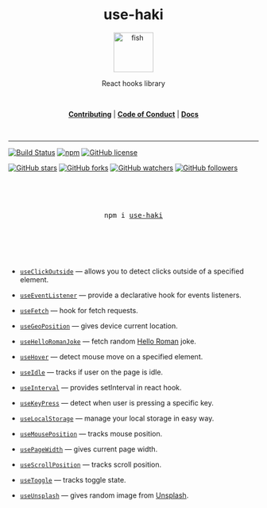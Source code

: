 <div align="center">
<h1>use-haki</h1>

<a href="https://github.com/olafsulich/use-haki/settings">
  <img
    height="80"
    width="80"
    alt="fish"
    src="https://i.ibb.co/SmkHMr2/fishhook.png"
  />
</a>

<p>React hooks library</p>

<br />

[**Contributing**](#) | [**Code of Conduct**](./CODE_OF_CONDUCT.md) | [**Docs**](#)

<br />
</div>

<hr />

<!-- prettier-ignore-start -->
[![Build Status](https://travis-ci.org/olafsulich/use-haki.svg)](https://travis-ci.org/olafsulich/use-haki)
[![npm](https://img.shields.io/npm/v/use-haki)](https://www.npmjs.com/package/use-haki)
[![GitHub license](https://img.shields.io/github/license/olafsulich/use-haki.svg)](https://github.com/olafsulich/usehaki/blob/master/LICENSE)

[![GitHub stars](https://img.shields.io/github/stars/olafsulich/use-haki.svg?style=social&label=Star&maxAge=2592000)](https://GitHub.com/olafsulich/use-haki/stargazers/)
[![GitHub forks](https://img.shields.io/github/forks/olafsulich/use-haki.svg?style=social&label=Fork&maxAge=2592000)](https://GitHub.com/olafsulich/use-haki/network/)
[![GitHub watchers](https://img.shields.io/github/watchers/olafsulich/use-haki.svg?style=social&label=Watch&maxAge=2592000)](https://GitHub.com/olafsulich/use-haki/watchers/)
[![GitHub followers](https://img.shields.io/github/followers/olafsulich.svg?style=social&label=Follow&maxAge=2592000)](https://github.com/olafsulich?tab=followers)
<!-- prettier-ignore-end -->

<div align="center">
  <br />
  <br />
  <br />
  <pre>npm i <a href="https://www.npmjs.com/package/use-haki">use-haki</a></pre>
  <br />
  <br />
  <br />
  <br />
</div>

- [`useClickOutside`](./docs/useClickOutside.md) &mdash; allows you to detect clicks outside of a specified element.

- [`useEventListener`](./docs/useEventListener.md) &mdash; provide a declarative hook for events listeners.

- [`useFetch`](./docs/useFetch.md) &mdash; hook for fetch requests.

- [`useGeoPosition`](./docs/useGeoPosition.md) &mdash; gives device current location.

- [`useHelloRomanJoke`](./docs/useHelloRomanJoke.md) &mdash; fetch random [Hello Roman](https://www.youtube.com/channel/UCq8XmOMtrUCb8FcFHQEd8_g) joke.

- [`useHover`](./docs/useHover.md) &mdash; detect mouse move on a specified element.

- [`useIdle`](./docs/useIdle.md) &mdash; tracks if user on the page is idle.

- [`useInterval`](./docs/useInterval.md) &mdash; provides setInterval in react hook.

- [`useKeyPress`](./docs/useKeyPress.md) &mdash; detect when user is pressing a specific key.

- [`useLocalStorage`](./docs/useLocalStorage.md) &mdash; manage your local storage in easy way.

- [`useMousePosition`](./docs/useMousePosition.md) &mdash; tracks mouse position.

- [`usePageWidth`](./docs/usePageWidth.md) &mdash; gives current page width.

- [`useScrollPosition`](./docs/useScrollPosition.md) &mdash; tracks scroll position.

- [`useToggle`](./docs/useToggle.md) &mdash; tracks toggle state.

- [`useUnsplash`](./docs/useUnsplash.md) &mdash; gives random image from [Unsplash](https://unsplash.com/).
